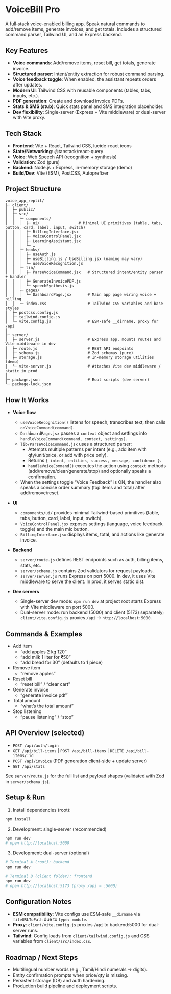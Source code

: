 # VoiceBill Pro

A full‑stack voice-enabled billing app. Speak natural commands to add/remove items, generate invoices, and get totals. Includes a structured command parser, Tailwind UI, and an Express backend.

## Key Features

- **Voice commands**: Add/remove items, reset bill, get totals, generate invoice.
- **Structured parser**: Intent/entity extraction for robust command parsing.
- **Voice feedback toggle**: When enabled, the assistant repeats orders after updates.
- **Modern UI**: Tailwind CSS with reusable components (tables, tabs, inputs, etc.).
- **PDF generation**: Create and download invoice PDFs.
- **Stats & SMS (stub)**: Quick stats panel and SMS integration placeholder.
- **Dev flexibility**: Single-server (Express + Vite middleware) or dual-server with Vite proxy.

## Tech Stack

- **Frontend**: Vite + React, Tailwind CSS, lucide-react icons
- **State/Networking**: @tanstack/react-query
- **Voice**: Web Speech API (recognition + synthesis)
- **Validation**: Zod (pure)
- **Backend**: Node.js + Express, in-memory storage (demo)
- **Build/Dev**: Vite (ESM), PostCSS, Autoprefixer

## Project Structure

```
voice_app_replit/
├─ client/
│  ├─ public/
│  ├─ src/
│  │  ├─ components/
│  │  │  ├─ ui/                 # Minimal UI primitives (table, tabs, button, card, label, input, switch)
│  │  │  ├─ BillingInterface.jsx
│  │  │  ├─ VoiceControlPanel.jsx
│  │  │  ├─ LearningAssistant.jsx
│  │  │  └─ …
│  │  ├─ hooks/
│  │  │  ├─ useAuth.js
│  │  │  ├─ useBilling.js / UseBilling.jsx (naming may vary)
│  │  │  └─ useVoiceRecognition.js
│  │  ├─ lib/
│  │  │  ├─ ParseVoiceCommand.jsx   # Structured intent/entity parser + handler
│  │  │  ├─ GenerateInvoicePDF.js
│  │  │  └─ speechSynthesis.js
│  │  ├─ pages/
│  │  │  └─ DashboardPage.jsx       # Main app page wiring voice + billing
│  │  └─ index.css                  # Tailwind CSS variables and base styles
│  ├─ postcss.config.js
│  ├─ tailwind.config.js
│  └─ vite.config.js                # ESM-safe __dirname, proxy for /api
│
├─ server/
│  ├─ server.js                     # Express app, mounts routes and Vite middleware in dev
│  ├─ route.js                      # REST API endpoints
│  ├─ schema.js                     # Zod schemas (pure)
│  ├─ storage.js                    # In-memory storage utilities (demo)
│  └─ vite-server.js                # Attaches Vite dev middleware / static in prod
│
├─ package.json                     # Root scripts (dev server)
└─ package-lock.json
```

## How It Works

- **Voice flow**
  - `useVoiceRecognition()` listens for speech, transcribes text, then calls `onVoiceCommand(command)`.
  - `DashboardPage.jsx` passes a `context` object and settings into `handleVoiceCommand(command, context, settings)`.
  - `lib/ParseVoiceCommand.jsx` uses a structured parser:
    - Attempts multiple patterns per intent (e.g., add item with qty/unit/price, or add with price only).
    - Returns `{ intent, entities, success, message, confidence }`.
    - `handleVoiceCommand()` executes the action using `context` methods (add/remove/clear/generate/stop) and optionally speaks a confirmation.
  - When the settings toggle “Voice Feedback” is ON, the handler also speaks a concise order summary (top items and total) after add/remove/reset.

- **UI**
  - `components/ui/` provides minimal Tailwind-based primitives (table, tabs, button, card, label, input, switch).
  - `VoiceControlPanel.jsx` exposes settings (language, voice feedback toggle) and the main mic button.
  - `BillingInterface.jsx` displays items, total, and actions like generate invoice.

- **Backend**
  - `server/route.js` defines REST endpoints such as auth, billing items, stats, etc.
  - `server/schema.js` contains Zod validators for request payloads.
  - `server/server.js` runs Express on port 5000. In dev, it uses Vite middleware to serve the client. In prod, it serves static dist.

- **Dev servers**
  - Single-server dev mode: `npm run dev` at project root starts Express with Vite middleware on port 5000.
  - Dual-server mode: run backend (5000) and client (5173) separately; `client/vite.config.js` proxies `/api` → `http://localhost:5000`.

## Commands & Examples

- Add item
  - “add apples 2 kg 120”
  - “add milk 1 liter for ₹50”
  - “add bread for 30” (defaults to 1 piece)
- Remove item
  - “remove apples”
- Reset bill
  - “reset bill” / “clear cart”
- Generate invoice
  - “generate invoice pdf”
- Total amount
  - “what’s the total amount”
- Stop listening
  - “pause listening” / “stop”

## API Overview (selected)

- `POST /api/auth/login`
- `GET /api/bill-items` | `POST /api/bill-items` | `DELETE /api/bill-items/:id`
- `POST /api/invoice` (PDF generation client-side + update server)
- `GET /api/stats`

See `server/route.js` for the full list and payload shapes (validated with Zod in `server/schema.js`).

## Setup & Run

1) Install dependencies (root):

```bash
npm install
```

2) Development: single-server (recommended)

```bash
npm run dev
# open http://localhost:5000
```

3) Development: dual-server (optional)

```bash
# Terminal A (root): backend
npm run dev

# Terminal B (client folder): frontend
npm run dev
# open http://localhost:5173 (proxy /api → :5000)
```

## Configuration Notes

- **ESM compatibility**: Vite configs use ESM-safe `__dirname` via `fileURLToPath` due to `type: module`.
- **Proxy**: `client/vite.config.js` proxies `/api` to backend:5000 for dual-server runs.
- **Tailwind**: Config loads from `client/tailwind.config.js` and CSS variables from `client/src/index.css`.

## Roadmap / Next Steps

- Multilingual number words (e.g., Tamil/Hindi numerals → digits).
- Entity confirmation prompts when price/qty is missing.
- Persistent storage (DB) and auth hardening.
- Production build pipeline and deployment scripts.
